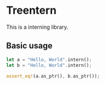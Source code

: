 # Treentern

This is a interning library.

## Basic usage

```rust
let a = "Hello, World".intern();
let b = "Hello, World".intern();

assert_eq!(a.as_ptr(), b.as_ptr());
```
